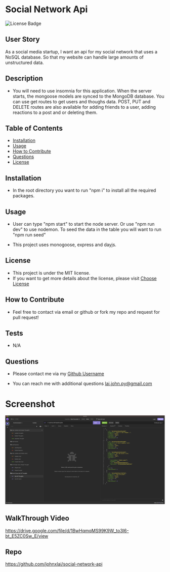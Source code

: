 # Social Network Api
![License Badge](https://img.shields.io/badge/license-MIT-brightgreen)

## User Story
As a social media startup, I want an api for my social network that uses a NoSQL database. So that my website can handle large amounts of unstructured data.

## Description
* You will need to use insomnia for this application. When the server starts, the mongoose models are synced to the MongoDB database. You can use get routes to get users and thoughs data. POST, PUT and DELETE routes are also available for adding friends to a user, adding reactions to a post and or deleting them.


## Table of Contents
- [Installation](#installation)
- [Usage](#usage)
- [How to Contribute](#how-to-contribute)
- [Questions](#questions)
- [License](#license)

## Installation
* In the root directory you want to run "npm i" to install all the required packages.

## Usage
* User can type "npm start" to start the node server. Or use "npm run dev" to use nodemon. To seed the data in the table you will want to run "npm run seed"

* This project uses monogoose, express and dayjs.


## License
* This project is under the MIT license.
* If you want to get more details about the license, please visit [Choose License](https://choosealicense.com "Choose License")

## How to Contribute
* Feel free to contact via email or github or fork my repo and request for pull request!

## Tests
* N/A

## Questions
* Please contact me via my [Github Username](https://github.com/johnxlai)

* You can reach me with additional questions <a href="mailto:lai.john.py@gmail.com">lai.john.py@gmail.com</a>


# Screenshot
![Screenshot](./screenshot/social-media-api.png)

## WalkThrough Video
https://drive.google.com/file/d/1BwHqmqMS99K9W_to3I6-bt_E5ZC0Sw_E/view

## Repo
https://github.com/johnxlai/social-network-api
